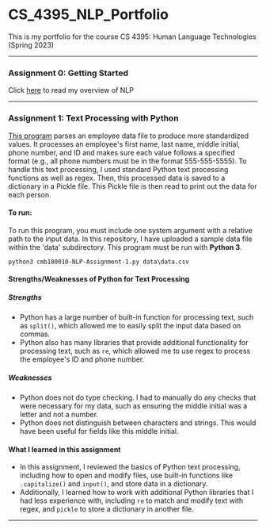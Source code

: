 # CS_4395_NLP_Portfolio
This is my portfolio for the course CS 4395: Human Language Technologies (Spring 2023)

-----

### Assignment 0: Getting Started
Click [here](https://github.com/cadybaltz/CS_4395_NLP_Portfolio/blob/main/Assignment_0/Overview_of_NLP.pdf) to read my overview of NLP

-----

### Assignment 1: Text Processing with Python
[This program](https://github.com/cadybaltz/CS_4395_NLP_Portfolio/blob/main/Assignment_1/cmb180010-NLP-Assignment-1.py) parses an employee data file to produce more standardized values. It processes an employee's first name, last name, middle initial, phone number, and ID and makes sure each value follows a specified format (e.g., all phone numbers must be in the format 555-555-5555). To handle this text processing, I used standard Python text processing functions as well as regex. Then, this processed data is saved to a dictionary in a Pickle file. This Pickle file is then read to print out the data for each person.

#### To run:
To run this program, you must include one system argument with a relative path to the input data. In this repository, I have uploaded a sample data file within the 'data' subdirectory. This program must be run with **Python 3**.

`python3 cmb180010-NLP-Assignment-1.py data\data.csv`

#### Strengths/Weaknesses of Python for Text Processing
##### Strengths
- Python has a large number of built-in function for processing text, such as `split()`, which allowed me to easily split the input data based on commas.
- Python also has many libraries that provide additional functionality for processing text, such as `re`, which allowed me to use regex to process the employee's ID and phone number.

##### Weaknesses
- Python does not do type checking. I had to manually do any checks that were necessary for my data, such as ensuring the middle initial was a letter and not a number.
- Python does not distinguish between characters and strings. This would have been useful for fields like this middle initial.

#### What I learned in this assignment
- In this assignment, I reviewed the basics of Python text processing, including how to open and modify files, use built-in functions like `.capitalize()` and `input()`, and store data in a dictionary.
- Additionally, I learned how to work with additional Python libraries that I had less experience with, including `re` to match and modify text with regex, and `pickle` to store a dictionary in another file.

-----
